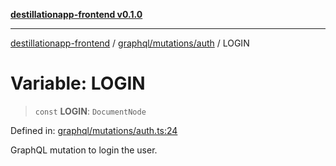 [**destillationapp-frontend v0.1.0**](../../../../README.md)

***

[destillationapp-frontend](../../../../modules.md) / [graphql/mutations/auth](../README.md) / LOGIN

# Variable: LOGIN

> `const` **LOGIN**: `DocumentNode`

Defined in: [graphql/mutations/auth.ts:24](https://github.com/DestillApp/main/blob/ec2df52a50a22efb35f12a0243274f6d03fbca52/frontend/src/graphql/mutations/auth.ts#L24)

GraphQL mutation to login the user.
